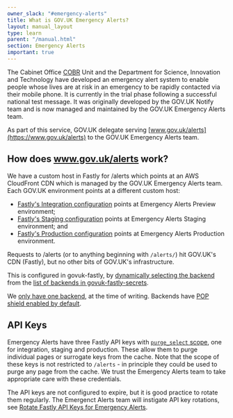 ```yaml
---
owner_slack: "#emergency-alerts"
title: What is GOV.UK Emergency Alerts?
layout: manual_layout
type: learn
parent: "/manual.html"
section: Emergency Alerts
important: true
---
```


The Cabinet Office [COBR](https://www.instituteforgovernment.org.uk/explainer/cobr-cobra) Unit and the Department for Science, Innovation and Technology have developed an emergency alert system to enable people whose lives are at risk in an emergency to be rapidly contacted via their mobile phone. It is currently in the trial phase following a successful national test message. It was originally developed by the GOV.UK Notify team and is now managed and maintained by the GOV.UK Emergency Alerts team.

As part of this service, GOV.UK delegate serving [www.gov.uk/alerts](https://www.gov.uk/alerts) to the GOV.UK Emergency Alerts team.

How does www.gov.uk/alerts work?
--------------------------------

We have a custom host in Fastly for /alerts which points at an AWS CloudFront CDN which is managed by the GOV.UK Emergency Alerts team. Each GOV.UK environment points at a different custom host:

- [Fastly's Integration configuration](https://manage.fastly.com/configure/services/4mENG6RJL8sxnvgPUMRDz2/versions/275/origins) points at Emergency Alerts Preview environment;
- [Fastly's Staging configuration](https://manage.fastly.com/configure/services/13QQKEZBSrBFyfxYGzjHPZ/versions/854/origins) points at Emergency Alerts Staging environment; and
- [Fastly's Production configuration](https://manage.fastly.com/configure/services/4b340CyOhAgINR9eKMH83h/versions/549/origins) points at Emergency Alerts Production environment.

Requests to /alerts (or to anything beginning with `/alerts/`) hit GOV.UK's CDN (Fastly), but no other bits of GOV.UK's infrastructure.

This is configured in govuk-fastly, by [dynamically selecting the backend](https://github.com/alphagov/govuk-fastly/blob/ffd54b5c495a6daad6f6a774d53296924cb4e784/modules/www/service.tf#L70-L73) from the [list of backends in govuk-fastly-secrets](https://github.com/alphagov/govuk-fastly-secrets/blob/fbf5333dafdca0250d67c043b15750a6b160de6a/secrets.yaml#L58-L61).

We [only have one backend](https://github.com/alphagov/govuk-fastly-secrets/blob/fbf5333dafdca0250d67c043b15750a6b160de6a/secrets.yaml#L58-L61), at the time of writing. Backends have [POP shield enabled by default](https://github.com/alphagov/govuk-fastly/blob/ffd54b5c495a6daad6f6a774d53296924cb4e784/modules/www/service.tf#L83).

API Keys
--------

Emergency Alerts have three Fastly API keys with [`purge_select` scope](https://developer.fastly.com/reference/api/auth/#scopes), one for
integration, staging and production. These allow them to purge individual pages or surrogate keys from the cache. Note that the scope
of these keys is not restricted to `/alerts` - in principle they could be used to purge any page from the cache. We trust the Emergency
Alerts team to take appropriate care with these credentials.

The API keys are not configured to expire, but it is good practice to rotate them regularly. The Emergenct Alerts team will instigate API key rotations,
see [Rotate Fastly API Keys for Emergency Alerts](/manual/how-to-rotate-fastly-api-keys-for-emergency-alerts.html).
